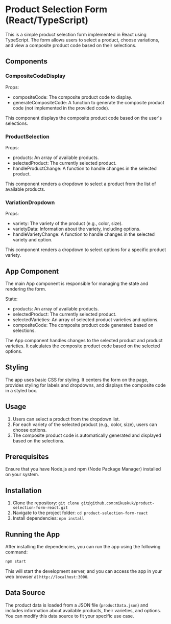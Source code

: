 # Product Selection Form (React/TypeScript)

This is a simple product selection form implemented in React using TypeScript. The form allows users to select a product, choose variations, and view a composite product code based on their selections.

## Components

### CompositeCodeDisplay

Props:
- compositeCode: The composite product code to display.
- generateCompositeCode: A function to generate the composite product code (not implemented in the provided code).

This component displays the composite product code based on the user's selections.

### ProductSelection

Props:
- products: An array of available products.
- selectedProduct: The currently selected product.
- handleProductChange: A function to handle changes in the selected product.

This component renders a dropdown to select a product from the list of available products.

### VariationDropdown

Props:
- variety: The variety of the product (e.g., color, size).
- varietyData: Information about the variety, including options.
- handleVarietyChange: A function to handle changes in the selected variety and option.

This component renders a dropdown to select options for a specific product variety.

## App Component

The main App component is responsible for managing the state and rendering the form.

State:
- products: An array of available products.
- selectedProduct: The currently selected product.
- selectedVarieties: An array of selected product varieties and options.
- compositeCode: The composite product code generated based on selections.

The App component handles changes to the selected product and product varieties. It calculates the composite product code based on the selected options.

## Styling

The app uses basic CSS for styling. It centers the form on the page, provides styling for labels and dropdowns, and displays the composite code in a styled box.

## Usage

1. Users can select a product from the dropdown list.
2. For each variety of the selected product (e.g., color, size), users can choose options.
3. The composite product code is automatically generated and displayed based on the selections.

## Prerequisites

Ensure that you have Node.js and npm (Node Package Manager) installed on your system.

## Installation

1. Clone the repository: `git clone git@github.com:mikuskuk/product-selection-form-react.git`
2. Navigate to the project folder: `cd product-selection-form-react`
3. Install dependencies: `npm install`

## Running the App

After installing the dependencies, you can run the app using the following command:

```bash
npm start
```

This will start the development server, and you can access the app in your web browser at `http://localhost:3000`.

## Data Source

The product data is loaded from a JSON file (`productData.json`) and includes information about available products, their varieties, and options. You can modify this data source to fit your specific use case.
